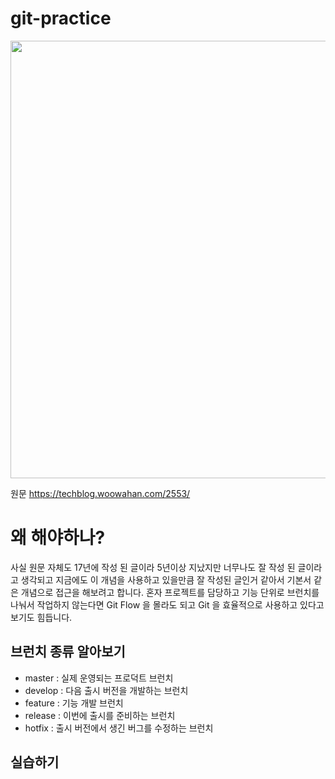 # git-practice

<img src="https://techblog.woowahan.com/wp-content/uploads/img/2017-10-30/git-flow_overall_graph.png"  width="700" height="700">

원문 https://techblog.woowahan.com/2553/

# 왜 해야하나?

사실 원문 자체도 17년에 작성 된 글이라 5년이상 지났지만 너무나도 잘 작성 된 글이라고 생각되고 지금에도 이 개념을 사용하고 있을만큼 잘 작성된 글인거 같아서 기본서 같은 개념으로 접근을 해보려고 합니다. 혼자 프로젝트를 담당하고 기능 단위로 브런치를 나눠서 작업하지 않는다면 Git Flow 을 몰라도 되고 Git 을 효율적으로 사용하고 있다고 보기도 힘듭니다.

## 브런치 종류 알아보기

- master : 실제 운영되는 프로덕트 브런치
- develop : 다음 출시 버전을 개발하는 브런치
- feature : 기능 개발 브런치
- release : 이번에 출시를 준비하는 브런치
- hotfix : 출시 버전에서 생긴 버그를 수정하는 브런치

## 실습하기

